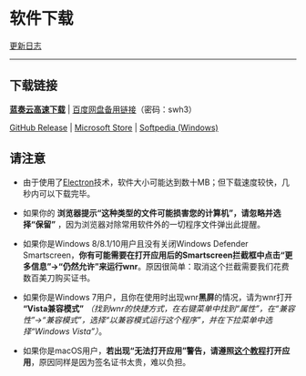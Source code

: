 # 软件下载

[更新日志](https://github.com/RoderickQiu/wnr/releases)

----

## 下载链接

[**蓝奏云高速下载**](https://scris.lanzoui.com/b01n0tb4j) | [百度网盘备用链接](https://pan.baidu.com/s/1PDpnEkf-zKQKQIhUTO0ubQ#list/path=%2F)（密码：swh3）

[GitHub Release](https://github.com/RoderickQiu/wnr/releases/latest) | [Microsoft Store](https://www.microsoft.com/zh-cn/p/wnr/9n8nv1c5rxxw) | [Softpedia (Windows)](https://www.softpedia.com/get/Desktop-Enhancements/Clocks-Time-Management/wnr.shtml)

## 请注意

- 由于使用了<a href="https://blog.csdn.net/sinat_36422236/article/details/84988291">Electron</a>技术，软件大小可能达到数十MB；但下载速度较快，几秒内可以下载完毕。

- 如果你的 **浏览器提示“这种类型的文件可能损害您的计算机”，请忽略并选择“保留”** ，因为浏览器对除常用软件外的一切程序文件弹出此提醒。

- 如果你是Windows 8/8.1/10用户且没有关闭Windows Defender Smartscreen，**你有可能需要在打开应用后的Smartscreen拦截框中点击“更多信息”->“仍然允许”来运行wnr**。原因很简单：取消这个拦截需要我们花费数百美刀购买证书。

- 如果你是Windows 7用户，且你在使用时出现wnr**黑屏**的情况，请为wnr打开 **“Vista兼容模式”** *（找到wnr的快捷方式，在右键菜单中找到“属性”，在“兼容性”->“兼容模式”，选择“以兼容模式运行这个程序”，并在下拉菜单中选择“Windows Vista”）*。

- 如果你是macOS用户，**若出现“无法打开应用”警告，请遵照[这个教程](https://sspai.com/post/27638)打开应用**，原因同样是因为签名证书太贵，难以负担。
